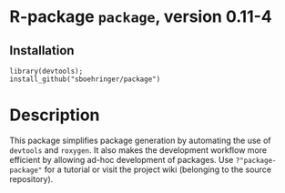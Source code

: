 # R-package `package`, version 0.11-4
## Installation
```{r}
library(devtools);
install_github("sboehringer/package")
```

# Description
This package simplifies package generation by automating the use of `devtools` and `roxygen`. It also makes the development workflow more efficient by allowing ad-hoc development of packages. Use `?"package-package"` for a tutorial or visit the project wiki (belonging to the source repository).